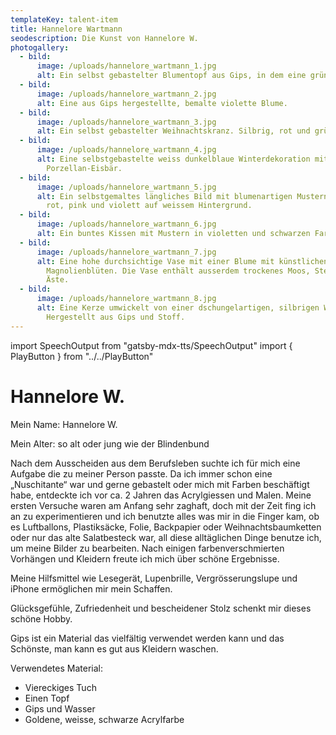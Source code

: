 ```yaml
---
templateKey: talent-item
title: Hannelore Wartmann
seodescription: Die Kunst von Hannelore W.
photogallery:
  - bild:
      image: /uploads/hannelore_wartmann_1.jpg
      alt: Ein selbst gebastelter Blumentopf aus Gips, in dem eine grüne Blume steckt.
  - bild:
      image: /uploads/hannelore_wartmann_2.jpg
      alt: Eine aus Gips hergestellte, bemalte violette Blume.
  - bild:
      image: /uploads/hannelore_wartmann_3.jpg
      alt: Ein selbst gebastelter Weihnachtskranz. Silbrig, rot und grün.
  - bild:
      image: /uploads/hannelore_wartmann_4.jpg
      alt: Eine selbstgebastelte weiss dunkelblaue Winterdekoration mit einem weissen
        Porzellan-Eisbär.
  - bild:
      image: /uploads/hannelore_wartmann_5.jpg
      alt: Ein selbstgemaltes längliches Bild mit blumenartigen Mustern in den Farben
        rot, pink und violett auf weissem Hintergrund.
  - bild:
      image: /uploads/hannelore_wartmann_6.jpg
      alt: Ein buntes Kissen mit Mustern in violetten und schwarzen Farben.
  - bild:
      image: /uploads/hannelore_wartmann_7.jpg
      alt: Eine hohe durchsichtige Vase mit einer Blume mit künstlichen
        Magnolienblüten. Die Vase enthält ausserdem trockenes Moos, Steine und
        Äste.
  - bild:
      image: /uploads/hannelore_wartmann_8.jpg
      alt: Eine Kerze umwickelt von einer dschungelartigen, silbrigen Wand.
        Hergestellt aus Gips und Stoff.
---
```

import SpeechOutput from "gatsby-mdx-tts/SpeechOutput"
import { PlayButton } from "../../PlayButton"

<SpeechOutput id="talent-hannelore-wartmann" customPlayButton={PlayButton}>

# Hannelore W.

Mein Name: Hannelore W.

Mein Alter: so alt oder jung wie der Blindenbund

Nach dem Ausscheiden aus dem Berufsleben suchte ich für mich eine Aufgabe die zu meiner Person passte. Da ich immer schon eine „Nuschitante“ war und gerne gebastelt oder mich mit Farben beschäftigt habe, entdeckte ich vor ca. 2 Jahren das Acrylgiessen und Malen. Meine ersten Versuche waren am Anfang sehr zaghaft, doch mit der Zeit fing ich an zu experimentieren und ich benutzte alles was mir in die Finger kam, ob es Luftballons, Plastiksäcke, Folie, Backpapier oder Weihnachtsbaumketten oder nur das alte Salatbesteck war, all diese alltäglichen Dinge benutze ich, um meine Bilder zu bearbeiten. Nach einigen farbenverschmierten Vorhängen und Kleidern freute ich mich über schöne Ergebnisse.

Meine Hilfsmittel wie Lesegerät, Lupenbrille, Vergrösserungslupe und iPhone ermöglichen mir mein Schaffen.

Glücksgefühle, Zufriedenheit und bescheidener Stolz schenkt mir dieses schöne Hobby.

Gips ist ein Material das vielfältig verwendet werden kann und das Schönste, man kann es gut aus Kleidern waschen.

Verwendetes Material:

* Viereckiges Tuch
* Einen Topf
* Gips und Wasser
* Goldene, weisse, schwarze Acrylfarbe

</SpeechOutput>